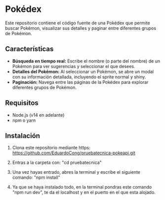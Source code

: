# Pokédex

Este repositorio contiene el código fuente de una Pokédex que permite buscar Pokémon, visualizar sus detalles y paginar entre diferentes grupos de Pokémon.

## Características

- **Búsqueda en tiempo real:** Escribe el nombre (o parte del nombre) de un Pokémon para ver sugerencias y seleccionar el que desees.
- **Detalles del Pokémon:** Al seleccionar un Pokémon, se abre un modal con su información detallada, incluyendo el sprite normal y shiny.
- **Paginación:** Navega entre las páginas de la Pokédex para explorar diferentes grupos de Pokémon.

## Requisitos

- Node.js (v14 en adelante)
- npm o yarn

## Instalación

1. Clona este repositorio mediante https: https://github.com/EduardoCong/pruebatecnica-pokeapi.git

2. Entras a la carpeta con: "cd pruebatecnica"

3. Una vez hayas entrado, abres la terminal y escribe el siguiente comando: "npm install"

4. Ya que se haya instalado todo, en la terminal pondras este comando "npm run dev", te da el localhost y en el puerto en el que esta alojado.
   
